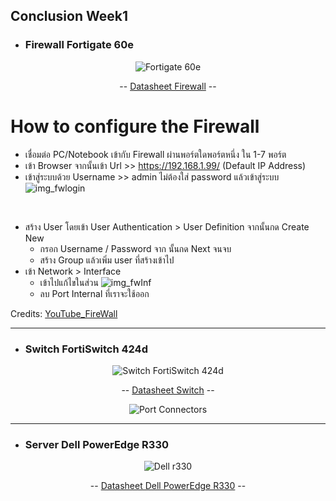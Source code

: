 ## Conclusion Week1

- ### Firewall Fortigate 60e

<div align="center">

![Fortigate 60e](https://img5.pic.in.th/file/secure-sv1/Screenshot-2024-04-06-195913.png)

-- [Datasheet Firewall] --

[Datasheet Firewall]: https://www.firewalls.com/pub/media/wysiwyg/datasheets/Fortinet/FG-FW-60E.pdf

</div>

# How to configure the Firewall
* เชื่อมต่อ PC/Notebook เข้ากับ Firewall ผ่านพอร์ตใดพอร์ตหนึ่ง ใน 1-7 พอร์ต
* เข้า Browser จากนั้นเข้า Url >> https://192.168.1.99/ (Default IP Address)
* เข้าสู่ระบบด้วย Username >> admin ไม่ต้องใส่ password แล้วเข้าสู่ระบบ
    ![img_fwlogin](https://img5.pic.in.th/file/secure-sv1/Screenshot-2024-04-06-234327.png)
<br>

* สร้าง User โดยเข้า User Authentication > User Definition จากนั้นกด Create New
    * กรอก Username / Password จาก นั้นกด Next จนจบ
    * สร้าง Group แล้วเพิ่ม user ที่สร้างเข้าไป
* เข้า Network > Interface
    * เข้าไปแก้ไขในส่วน
    ![img_fwInf](https://i.postimg.cc/fLDDX915/Screenshot-2024-04-07-002414.png)
    * ลบ Port Internal ที่เราจะใช้ออก

Credits: [YouTube_FireWall]

[YouTube_FireWall]: https://www.youtube.com/watch?v=XcghOBrZANc&list=PLlEVCBdM7ELOSd9zLJNE3FrIMzZiWlSkm
---

- ### Switch FortiSwitch 424d

<div align="center">

![Switch FortiSwitch 424d](https://www.avfirewalls.com.au/images/FortiSwitch/FortiSwitch-424D.png)

-- [Datasheet Switch] --

[Datasheet Switch]: https://www.avfirewalls.com.au/FortiSwitch-424D.asp

![Port Connectors](https://img2.pic.in.th/pic/Screenshot-2024-04-06-201851.png)

</div>

---

- ### Server Dell PowerEdge R330

<div align="center">

![Dell r330](https://img2.pic.in.th/pic/h3t89sll.png)

-- [Datasheet Dell PowerEdge R330] --

[Datasheet Dell PowerEdge R330]:https://i.dell.com/sites/csdocuments/Shared-Content_data-Sheets_Documents/en/aa/Dell_PowerEdge_R330_SpecSheet_final.pdf

</div>
